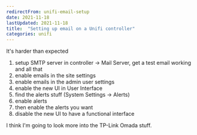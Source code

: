 ```yaml
---
redirectFrom: unifi-email-setup
date: 2021-11-18
lastUpdated: 2021-11-18
title:  "Setting up email on a Unifi controller"
categories: unifi
---
```


It's harder than expected

<!--excerpt-->

1. setup SMTP server in controller -> Mail Server, get a test email working and all that
2. enable emails in the site settings
3. enable emails in the admin user settings
4. enable the new UI in User Interface
5. find the alerts stuff (System Settings -> Alerts)
6. enable alerts
7. then enable the alerts you want
8. disable the new UI to have a functional interface


I think I'm going to look more into the TP-Link Omada stuff.
